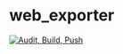 # web_exporter
[![Audit, Build, Push](https://github.com/aslanchek/web_exporter/actions/workflows/audit-and-build.yml/badge.svg)](https://github.com/aslanchek/web_exporter/actions/workflows/audit-and-build.yml)
